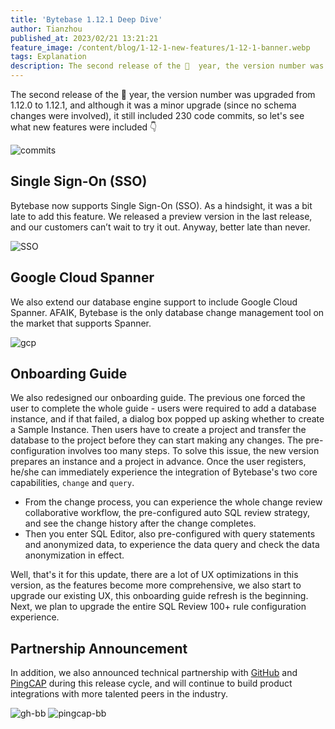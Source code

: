 ```yaml
---
title: 'Bytebase 1.12.1 Deep Dive'
author: Tianzhou
published_at: 2023/02/21 13:21:21
feature_image: /content/blog/1-12-1-new-features/1-12-1-banner.webp
tags: Explanation
description: The second release of the 🐰  year, the version number was upgraded from 1.12.0 to 1.12.1, and although it was a minor upgrade (since no schema changes were involved), it still included 230 code commits
---
```


The second release of the 🐰 year, the version number was upgraded from 1.12.0 to 1.12.1, and although it was a minor upgrade (since no schema changes were involved), it still included 230 code commits, so let's see what new features were included 👇

![commits](/content/blog/1-12-1-new-features/commits.webp)

## Single Sign-On (SSO)

Bytebase now supports Single Sign-On (SSO). As a hindsight, it was a bit late to add this feature. We released a preview version in the last release, and our customers can’t wait to try it out. Anyway, better late than never.

![SSO](/content/blog/1-12-1-new-features/SSO.webp)

## Google Cloud Spanner

We also extend our database engine support to include Google Cloud Spanner. AFAIK, Bytebase is the only database change management tool on the market that supports Spanner.

![gcp](/content/blog/1-12-1-new-features/gcp.webp)

## Onboarding Guide

We also redesigned our onboarding guide. The previous one forced the user to complete the whole guide - users were required to add a database instance, and if that failed, a dialog box popped up asking whether to create a Sample Instance. Then users have to create a project and transfer the database to the project before they can start making any changes. The pre-configuration involves too many steps. To solve this issue, the new version prepares an instance and a project in advance. Once the user registers, he/she can immediately experience the integration of Bytebase's two core capabilities, `change` and `query`.

- From the change process, you can experience the whole change review collaborative workflow, the pre-configured auto SQL review strategy, and see the change history after the change completes.
- Then you enter SQL Editor, also pre-configured with query statements and anonymized data, to experience the data query and check the data anonymization in effect.

Well, that's it for this update, there are a lot of UX optimizations in this version, as the features become more comprehensive, we also start to upgrade our existing UX, this onboarding guide refresh is the beginning. Next, we plan to upgrade the entire SQL Review 100+ rule configuration experience.

## Partnership Announcement

In addition, we also announced technical partnership with [GitHub](/blog/bytebase-github-technology-partner) and [PingCAP](/blog/streamline-database-change-management-for-tidb-cloud-with-bytebase) during this release cycle, and will continue to build product integrations with more talented peers in the industry.

![gh-bb](/content/blog/1-12-1-new-features/gh-bb.webp)
![pingcap-bb](/content/blog/1-12-1-new-features/pingcap-bb.webp)
